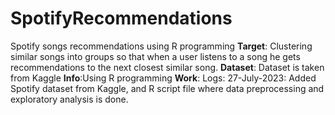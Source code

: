# SpotifyRecommendations
Spotify songs recommendations using R programming 
**Target**: Clustering similar songs into groups so that when a user listens to a song he gets recommendations to the next closest similar song.
**Dataset**: Dataset is taken from Kaggle
**Info**:Using R programming 
**Work**:
Logs:
27-July-2023: Added Spotify dataset from Kaggle, and R script file where data preprocessing and exploratory analysis is done.
